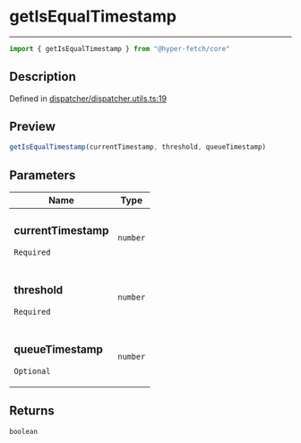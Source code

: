 

# getIsEqualTimestamp

<div class="api-docs__separator" data-reactroot="">

---

</div><div class="api-docs__import" data-reactroot="">

```ts
import { getIsEqualTimestamp } from "@hyper-fetch/core"
```

</div><div class="api-docs__section">

## Description

</div><div class="api-docs__description"><span class="api-docs__do-not-parse">



</span></div><p class="api-docs__definition">

Defined in [dispatcher/dispatcher.utils.ts:19](https://github.com/BetterTyped/hyper-fetch/blob/c746dc1f/packages/core/src/dispatcher/dispatcher.utils.ts#L19)

</p><div class="api-docs__section">

## Preview

</div><div class="api-docs__preview fn">

```ts
getIsEqualTimestamp(currentTimestamp, threshold, queueTimestamp)
```

</div><div class="api-docs__section">

## Parameters

</div><div class="api-docs__parameters"><table><thead><tr><th>Name</th><th>Type</th></tr></thead><tbody><tr param-data="currentTimestamp"><td class="api-docs__param-name required">

### currentTimestamp 

`Required`

</td><td class="api-docs__param-type">

`number`

</td></tr><tr param-data="threshold"><td class="api-docs__param-name required">

### threshold 

`Required`

</td><td class="api-docs__param-type">

`number`

</td></tr><tr param-data="queueTimestamp"><td class="api-docs__param-name optional">

### queueTimestamp 

`Optional`

</td><td class="api-docs__param-type">

`number`

</td></tr></tbody></table></div><div class="api-docs__section">

## Returns

</div><div class="api-docs__returns">

```ts
boolean
```

</div>